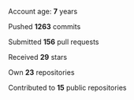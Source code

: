 Account age: **7** years

Pushed **1263** commits

Submitted **156** pull requests

Received **29** stars

Own **23** repositories

Contributed to **15** public repositories
